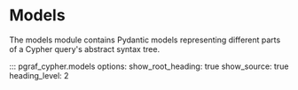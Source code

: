 # Models

The models module contains Pydantic models representing different parts of a Cypher query's abstract syntax tree.

::: pgraf_cypher.models
    options:
      show_root_heading: true
      show_source: true
      heading_level: 2
